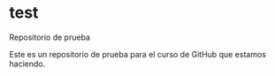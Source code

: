 # test
Repositorio de prueba

Este es un repositorio de prueba para el curso de GitHub que estamos haciendo.

